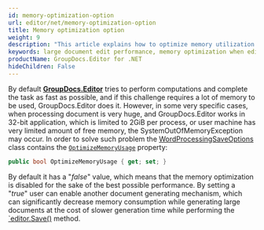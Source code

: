 ```yaml
---
id: memory-optimization-option
url: editor/net/memory-optimization-option
title: Memory optimization option
weight: 9
description: "This article explains how to optimize memory utilization when editing large Word documents using GroupDocs.Editor for .NET API."
keywords: large document edit performance, memory optimization when edit document
productName: GroupDocs.Editor for .NET
hideChildren: False
---
```

By default [**GroupDocs.Editor**](https://products.groupdocs.com/editor/net) tries to perform computations and complete the task as fast as possible, and if this challenge requires a lot of memory to be used, GroupDocs.Editor does it. However, in some very specific cases, when processing document is very huge, and GroupDocs.Editor works in 32-bit application, which is limited to 2GiB per process, or user machine has very limited amount of free memory, the SystemOutOfMemoryException may occur. In order to solve such problem the [WordProcessingSaveOptions](https://reference.groupdocs.com/editor/net/groupdocs.editor.options/wordprocessingsaveoptions) class contains the [`OptimizeMemoryUsage`](https://reference.groupdocs.com/editor/net/groupdocs.editor.options/wordprocessingsaveoptions/optimizememoryusage) property:

```csharp
public bool OptimizeMemoryUsage { get; set; }
```

By default it has a "*false*" value, which means that the memory optimization is disabled for the sake of the best possible performance. By setting a "*true*" user can enable another document generating mechanism, which can significantly decrease memory consumption while generating large documents at the cost of slower generation time while performing the [`editor.Save()](https://reference.groupdocs.com/editor/net/groupdocs.editor/editor/save) method.
